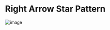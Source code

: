 # Right Arrow Star Pattern
![image](https://user-images.githubusercontent.com/75837613/135948586-f3876ba1-8d59-43b3-8e41-43213efad976.png)
